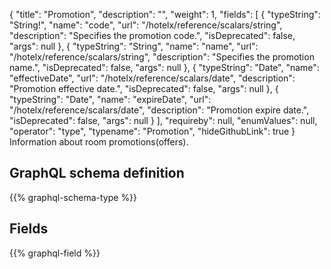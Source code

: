 {
  "title": "Promotion",
  "description": "",
  "weight": 1,
  "fields": [
    {
      "typeString": "String!",
      "name": "code",
      "url": "/hotelx/reference/scalars/string",
      "description": "Specifies the promotion code.",
      "isDeprecated": false,
      "args": null
    },
    {
      "typeString": "String",
      "name": "name",
      "url": "/hotelx/reference/scalars/string",
      "description": "Specifies the promotion name.",
      "isDeprecated": false,
      "args": null
    },
    {
      "typeString": "Date",
      "name": "effectiveDate",
      "url": "/hotelx/reference/scalars/date",
      "description": "Promotion effective date.",
      "isDeprecated": false,
      "args": null
    },
    {
      "typeString": "Date",
      "name": "expireDate",
      "url": "/hotelx/reference/scalars/date",
      "description": "Promotion expire date.",
      "isDeprecated": false,
      "args": null
    }
  ],
  "requireby": null,
  "enumValues": null,
  "operator": "type",
  "typename": "Promotion",
  "hideGithubLink": true
}
Information about room promotions(offers).
## GraphQL schema definition

{{% graphql-schema-type %}}

## Fields

{{% graphql-field %}}
